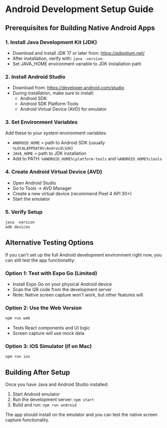 # Android Development Setup Guide

## Prerequisites for Building Native Android Apps

### 1. Install Java Development Kit (JDK)
- Download and install JDK 17 or later from: https://adoptium.net/
- After installation, verify with: `java -version`
- Set JAVA_HOME environment variable to JDK installation path

### 2. Install Android Studio
- Download from: https://developer.android.com/studio
- During installation, make sure to install:
  - Android SDK
  - Android SDK Platform-Tools
  - Android Virtual Device (AVD) for emulator

### 3. Set Environment Variables
Add these to your system environment variables:
- `ANDROID_HOME` = path to Android SDK (usually `%LOCALAPPDATA%\Android\Sdk`)
- `JAVA_HOME` = path to JDK installation
- Add to PATH: `%ANDROID_HOME%\platform-tools` and `%ANDROID_HOME%\tools`

### 4. Create Android Virtual Device (AVD)
- Open Android Studio
- Go to Tools → AVD Manager
- Create a new virtual device (recommend Pixel 4 API 30+)
- Start the emulator

### 5. Verify Setup
```powershell
java -version
adb devices
```

## Alternative Testing Options

If you can't set up the full Android development environment right now, you can still test the app functionality:

### Option 1: Test with Expo Go (Limited)
- Install Expo Go on your physical Android device
- Scan the QR code from the development server
- Note: Native screen capture won't work, but other features will

### Option 2: Use the Web Version
```powershell
npm run web
```
- Tests React components and UI logic
- Screen capture will use mock data

### Option 3: iOS Simulator (if on Mac)
```bash
npm run ios
```

## Building After Setup
Once you have Java and Android Studio installed:

1. Start Android emulator
2. Run the development server: `npm start`
3. Build and run: `npm run android`

The app should install on the emulator and you can test the native screen capture functionality.
